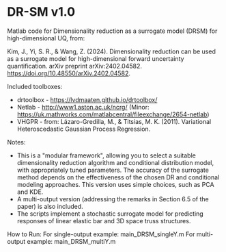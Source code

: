 DR-SM v1.0
========

Matlab code for Dimensionality reduction as a surrogate model (DRSM) for high-dimensional UQ, from:

Kim, J., Yi, S. R., & Wang, Z. (2024). Dimensionality reduction can be used as a surrogate model for high-dimensional forward uncertainty quantification. arXiv preprint arXiv:2402.04582.
https://doi.org/10.48550/arXiv.2402.04582.

Included toolboxes:
- drtoolbox - https://lvdmaaten.github.io/drtoolbox/
- Netlab - http://www1.aston.ac.uk/ncrg/ (Minor: https://uk.mathworks.com/matlabcentral/fileexchange/2654-netlab)
- VHGPR - from: Lázaro-Gredilla, M., & Titsias, M. K. (2011). Variational Heteroscedastic Gaussian Process Regression.

Notes:
 - This is a "modular framework", allowing you to select a suitable dimensionality reduction algorithm and conditional distribution model, with appropriately tuned parameters. The accuracy of the surrogate method depends on the effectiveness of the chosen DR and conditional modeling approaches.
This version uses simple choices, such as PCA and KDE.
 - A multi-output version (addressing the remarks in Section 6.5 of the paper) is also included.
 - The scripts implement a stochastic surrogate model for predicting responses of linear elastic bar and 3D space truss structures.

How to Run:
For single-output example: main_DRSM_singleY.m
For multi-output example: main_DRSM_multiY.m

